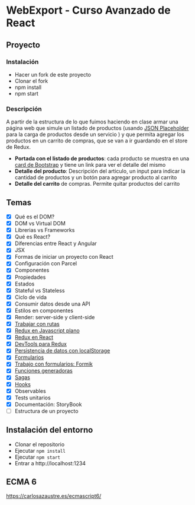 # WebExport - Curso Avanzado de React
## Proyecto
### Instalación
* Hacer un fork de este proyecto
* Clonar el fork
* npm install
* npm start
### Descripción
A partir de la estructura de lo que fuimos haciendo en clase armar una página web que simule un listado de productos (usando [JSON Placeholder](https://jsonplaceholder.typicode.com/) para la carga de productos desde un servicio ) y que permita agregar los productos en un carrito de compras, que se van a ir guardando en el store de Redux.
- **Portada con el listado de productos**: cada producto se muestra en una [card de Bootstrap](https://getbootstrap.com/docs/4.3/components/card/) y tiene un link para ver el detalle del mismo
- **Detalle del producto**: Descripción del articulo, un input para indicar la cantidad de productos y un botón para agregar producto al carrito
- **Detalle del carrito** de compras. Permite quitar productos del carrito

## Temas
- [x] Qué es el DOM?
- [x] DOM vs Virtual DOM
- [x] Librerias vs Frameworks
- [x] Qué es React?
- [x] Diferencias entre React y Angular
- [x] JSX
- [x] Formas de iniciar un proyecto con React
- [x] Configuración con Parcel
- [x] Componentes
- [x] Propiedades
- [x] Estados
- [x] Stateful vs Stateless
- [x] Ciclo de vida
- [x] Consumir datos desde una API
- [x] Estilos en componentes
- [x] Render: server-side y client-side
- [x] [Trabajar con rutas](https://github.com/matias89/webexport/commit/9f87a85d0f4c53b1b20ce10a950bde0e7930dd25)
- [x] [Redux en Javascript plano](https://github.com/matias89/webexport/blob/master/testRedux.html)
- [x] [Redux en React](https://github.com/matias89/webexport/commit/1097536575395cb19f6614528fdde9d70566af4c)
- [x] [DevTools para Redux](https://github.com/matias89/webexport/commit/4df0b71631ae5909d5652cdff870d92d0ea286c9)
- [x] [Persistencia de datos con localStorage](https://github.com/matias89/webexport/commit/635671f36d973152988444298a8ecde8395d348b)
- [x] [Formularios](https://github.com/matias89/webexport/commit/5cc91ce9bc783090274f70f59be0471137ee9c72)
- [x] [Trabajo con formularios: Formik](https://github.com/matias89/webexport/commit/a1102ba70a85301d05f025bcf4adbc3dfdc4e920)
- [x] [Funciones generadoras](https://github.com/matias89/webexport/blob/master/generators.html)
- [x] [Sagas](https://github.com/matias89/webexport/commit/4df0b71631ae5909d5652cdff870d92d0ea286c9)
- [x] [Hooks](https://github.com/matias89/webexport/commit/3baa5fe8a5542bb5c4ab0d497cabf62d3d318ba1)
- [x] Observables
- [x] Tests unitarios
- [x] Documentación: StoryBook
- [ ] Estructura de un proyecto

## Instalación del entorno
* Clonar el repositorio
* Ejecutar `npm install`
* Ejecutar `npm start`
* Entrar a http://localhost:1234

## ECMA 6
https://carlosazaustre.es/ecmascript6/
